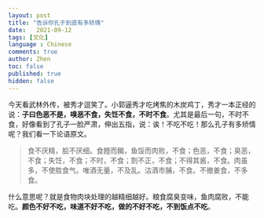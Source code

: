 ```yaml
---
layout: post
title: "告诉你孔子到底有多矫情"
date:   2021-09-12
tags: [文化]
language : Chinese
comments: true
author: Zhen
toc: false
published: true
hidden: false
---
```

今天看武林外传，被秀才逗笑了。小郭逼秀才吃烤焦的木炭鸡丁，秀才一本正经的说：**子曰色恶不是，嗅恶不食，失饪不食，不时不食**。尤其是最后一句，不时不食，好像看到了孔子一脸严肃，伸出五指，说：诶！不吃不吃！那么孔子有多矫情呢？我们看一下论语原文。

> 食不厌精，脍不厌细。食饐而餲，鱼馁而肉败，不食；色恶，不食；臭恶，不食；失饪，不食；不时，不食；割不正，不食；不得其酱，不食。肉虽多，不使胜食气。唯酒无量，不及乱。沽酒市脯，不食。不撤姜食，不多食。

什么意思呢？就是食物肉块处理的越精细越好。粮食腐臭变味，鱼肉腐败，不能吃。**颜色不好不吃，味道不好不吃，做的不好不吃，不到饭点不吃**。

<!--stackedit_data:
eyJoaXN0b3J5IjpbMjQ1NDc3NTYxLDExMTgwMzk4ODNdfQ==
-->